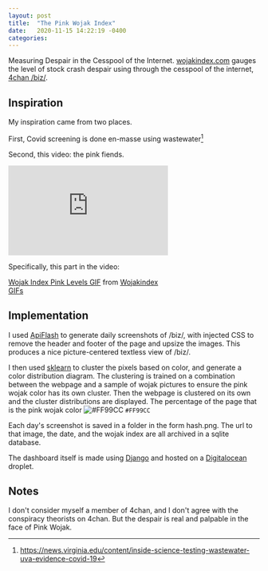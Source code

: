 ```yaml
---
layout: post
title:  "The Pink Wojak Index"
date:   2020-11-15 14:22:19 -0400
categories: 
---
```

Measuring Despair in the Cesspool of the Internet. [wojakindex.com](http://wojakindex.com) gauges the level of stock crash despair using through the cesspool of the internet, [4chan /biz/](https://boards.4channel.org/biz/catalog).

## Inspiration
My inspiration came from two places.

First,
Covid screening is done en-masse using wastewater[^uvacovid]

Second, this video: the pink fiends.
<iframe width="320" height="180" src="https://www.youtube.com/embed/BkX2NAKFM5Q" frameborder="0" allow="accelerometer; autoplay; clipboard-write; encrypted-media; gyroscope; picture-in-picture" allowfullscreen></iframe>

Specifically, this part in the video:

<div style="max-width:320px; max-height:180px;"><div class="tenor-gif-embed" data-postid="16567170" data-share-method="host" data-width="100%" data-aspect-ratio="1.7785714285714287"><a href="https://tenor.com/view/wojak-index-pink-levels-gif-16567170">Wojak Index Pink Levels GIF</a> from <a href="https://tenor.com/search/wojakindex-gifs">Wojakindex GIFs</a></div><script type="text/javascript" async src="https://tenor.com/embed.js"></script></div>


[^uvacovid]: https://news.virginia.edu/content/inside-science-testing-wastewater-uva-evidence-covid-19

## Implementation
I used [ApiFlash](apiflash.com) to generate daily screenshots of /biz/, with injected CSS to remove the header and footer of the page and upsize the images. This produces a nice picture-centered textless view of /biz/.

I then used [sklearn](https://scikit-learn.org/stable/) to cluster the pixels based on color, and generate a color distribution diagram. The clustering is trained on a combination between the webpage and a sample of wojak pictures to ensure the pink wojak color has its own cluster. Then the webpage is clustered on its own and the cluster distributions are displayed. The percentage of the page that is the pink wojak color ![#FF99CC](https://via.placeholder.com/15/ff99cc/000000?text=+) `#FF99CC`

Each day's screenshot is saved in a folder in the form hash.png. The url to that image, the date, and the wojak index are all archived in a sqlite database.

The dashboard itself is made using [Django](https://www.djangoproject.com/) and hosted on a [Digitalocean](https://www.digitalocean.com/) droplet.


## Notes

I don't consider myself a member of 4chan, and I don't agree with the conspiracy theorists on 4chan. But the despair is real and palpable in the face of Pink Wojak.
